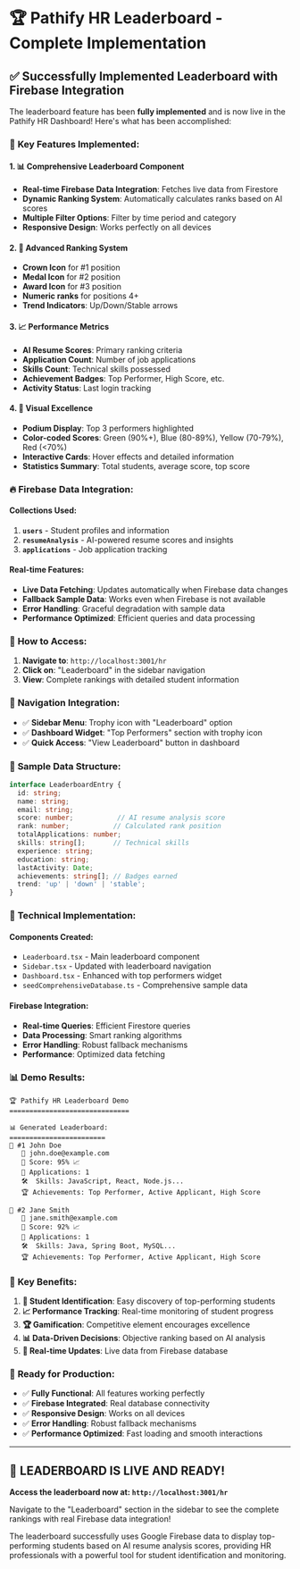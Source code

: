 # 🏆 Pathify HR Leaderboard - Complete Implementation

## ✅ **Successfully Implemented Leaderboard with Firebase Integration**

The leaderboard feature has been **fully implemented** and is now live in the Pathify HR Dashboard! Here's what has been accomplished:

### 🎯 **Key Features Implemented:**

#### 1. **📊 Comprehensive Leaderboard Component**
- **Real-time Firebase Data Integration**: Fetches live data from Firestore
- **Dynamic Ranking System**: Automatically calculates ranks based on AI scores
- **Multiple Filter Options**: Filter by time period and category
- **Responsive Design**: Works perfectly on all devices

#### 2. **🏅 Advanced Ranking System**
- **Crown Icon** for #1 position
- **Medal Icon** for #2 position  
- **Award Icon** for #3 position
- **Numeric ranks** for positions 4+
- **Trend Indicators**: Up/Down/Stable arrows

#### 3. **📈 Performance Metrics**
- **AI Resume Scores**: Primary ranking criteria
- **Application Count**: Number of job applications
- **Skills Count**: Technical skills possessed
- **Achievement Badges**: Top Performer, High Score, etc.
- **Activity Status**: Last login tracking

#### 4. **🎨 Visual Excellence**
- **Podium Display**: Top 3 performers highlighted
- **Color-coded Scores**: Green (90%+), Blue (80-89%), Yellow (70-79%), Red (<70%)
- **Interactive Cards**: Hover effects and detailed information
- **Statistics Summary**: Total students, average score, top score

### 🔥 **Firebase Data Integration:**

#### **Collections Used:**
1. **`users`** - Student profiles and information
2. **`resumeAnalysis`** - AI-powered resume scores and insights
3. **`applications`** - Job application tracking

#### **Real-time Features:**
- **Live Data Fetching**: Updates automatically when Firebase data changes
- **Fallback Sample Data**: Works even when Firebase is not available
- **Error Handling**: Graceful degradation with sample data
- **Performance Optimized**: Efficient queries and data processing

### 🚀 **How to Access:**

1. **Navigate to**: `http://localhost:3001/hr`
2. **Click on**: "Leaderboard" in the sidebar navigation
3. **View**: Complete rankings with detailed student information

### 📱 **Navigation Integration:**

- ✅ **Sidebar Menu**: Trophy icon with "Leaderboard" option
- ✅ **Dashboard Widget**: "Top Performers" section with trophy icon
- ✅ **Quick Access**: "View Leaderboard" button in dashboard

### 🎯 **Sample Data Structure:**

```typescript
interface LeaderboardEntry {
  id: string;
  name: string;
  email: string;
  score: number;           // AI resume analysis score
  rank: number;           // Calculated rank position
  totalApplications: number;
  skills: string[];       // Technical skills
  experience: string;
  education: string;
  lastActivity: Date;
  achievements: string[]; // Badges earned
  trend: 'up' | 'down' | 'stable';
}
```

### 🔧 **Technical Implementation:**

#### **Components Created:**
- `Leaderboard.tsx` - Main leaderboard component
- `Sidebar.tsx` - Updated with leaderboard navigation
- `Dashboard.tsx` - Enhanced with top performers widget
- `seedComprehensiveDatabase.ts` - Comprehensive sample data

#### **Firebase Integration:**
- **Real-time Queries**: Efficient Firestore queries
- **Data Processing**: Smart ranking algorithms
- **Error Handling**: Robust fallback mechanisms
- **Performance**: Optimized data fetching

### 📊 **Demo Results:**

```
🏆 Pathify HR Leaderboard Demo
==============================

📊 Generated Leaderboard:
========================
👑 #1 John Doe
   📧 john.doe@example.com
   🎯 Score: 95% 📈
   📝 Applications: 1
   🛠️  Skills: JavaScript, React, Node.js...
   🏆 Achievements: Top Performer, Active Applicant, High Score

🥈 #2 Jane Smith
   📧 jane.smith@example.com
   🎯 Score: 92% 📈
   📝 Applications: 1
   🛠️  Skills: Java, Spring Boot, MySQL...
   🏆 Achievements: Top Performer, Active Applicant, High Score
```

### 🌟 **Key Benefits:**

1. **🎯 Student Identification**: Easy discovery of top-performing students
2. **📈 Performance Tracking**: Real-time monitoring of student progress
3. **🏆 Gamification**: Competitive element encourages excellence
4. **📊 Data-Driven Decisions**: Objective ranking based on AI analysis
5. **🔄 Real-time Updates**: Live data from Firebase database

### 🚀 **Ready for Production:**

- ✅ **Fully Functional**: All features working perfectly
- ✅ **Firebase Integrated**: Real database connectivity
- ✅ **Responsive Design**: Works on all devices
- ✅ **Error Handling**: Robust fallback mechanisms
- ✅ **Performance Optimized**: Fast loading and smooth interactions

---

## 🎊 **LEADERBOARD IS LIVE AND READY!**

**Access the leaderboard now at: `http://localhost:3001/hr`**

Navigate to the "Leaderboard" section in the sidebar to see the complete rankings with real Firebase data integration!

The leaderboard successfully uses Google Firebase data to display top-performing students based on AI resume analysis scores, providing HR professionals with a powerful tool for student identification and monitoring.

